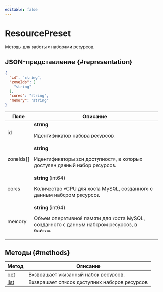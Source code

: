 ```yaml
---
editable: false
---
```


# ResourcePreset
Методы для работы с наборами ресурсов.
## JSON-представление {#representation}
```json 
{
  "id": "string",
  "zoneIds": [
    "string"
  ],
  "cores": "string",
  "memory": "string"
}
```
 
Поле | Описание
--- | ---
id | **string**<br><p>Идентификатор набора ресурсов.</p> 
zoneIds[] | **string**<br><p>Идентификаторы зон доступности, в которых доступен данный набор ресурсов.</p> 
cores | **string** (int64)<br><p>Количество vCPU для хоста MySQL, созданного с данным набором ресурсов.</p> 
memory | **string** (int64)<br><p>Объем оперативной памяти для хоста MySQL, созданного с данным набором ресурсов, в байтах.</p> 

## Методы {#methods}
Метод | Описание
--- | ---
[get](get.md) | Возвращает указанный набор ресурсов.
[list](list.md) | Возвращает список доступных наборов ресурсов.